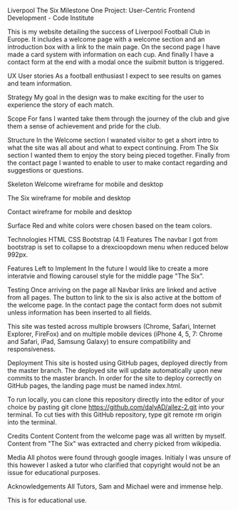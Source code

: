 Liverpool The Six 
Milestone One Project: User-Centric Frontend Development - Code Institute

This is my website detailing the success of Liverpool Football Club in Europe. It includes a welcome page with a welcome section and an introduction box with a link to the main page. On the second page I have made a card system with information on each cup. And finally I have a contact form at the end with a modal once the suibmit button is triggered.

UX
User stories
As a football enthusiast I expect to see results on games and team information.

Strategy
My goal in the design was to make exciting for the user to experience the story of each match.

Scope
For fans I wanted take them through the journey of the club and give them a sense of achievement and pride for the club.

Structure
In the Welcome section I wanated visitor to get a short intro to what the site was all about and what to expect continuing. From The Six section I wanted them to enjoy the story being pieced together. Finally from the contact page I wanted to enable to user to make contact regarding and suggestions or questions.

Skeleton
Welcome wireframe for mobile and desktop

The Six wireframe for mobile and desktop

Contact wireframe for mobile and desktop

Surface
Red and white colors were chosen based on the team colors.

Technologies
HTML
CSS
Bootstrap (4.1)
Features
The navbar I got from bootstrap is set to collapse to a drexcioopdown menu when reduced below 992px.

Features Left to Implement
In the future I would like to create a more interatvie and flowing carousel style for the middle page "The Six".

Testing
Once arriving on the page all Navbar links are linked and active from all pages. The button to link to the six is also active at the bottom of the welcome page. In the contact page the contact form does not submit unless information has been inserted to all fields.

This site was tested across multiple browsers (Chrome, Safari, Internet Explorer, FireFox) and on multiple mobile devices (iPhone 4, 5, 7: Chrome and Safari, iPad, Samsung Galaxy) to ensure compatibility and responsiveness.

Deployment
This site is hosted using GitHub pages, deployed directly from the master branch. The deployed site will update automatically upon new commits to the master branch. In order for the site to deploy correctly on GitHub pages, the landing page must be named index.html.

To run locally, you can clone this repository directly into the editor of your choice by pasting git clone https://github.com/dalyAD/allez-2.git into your terminal. To cut ties with this GitHub repository, type git remote rm origin into the terminal.

Credits
Content
Content from the welcome page was all written by myself. Content from "The Six" was extracted and cherry picked from wikipedia.

Media
All photos were found through google images. Initialy I was unsure of this however I asked a tutor who clarified that copyright would not be an issue for educational purposes.

Acknowledgements
All Tutors, Sam and Michael were and immense help.

This is for educational use.
